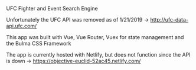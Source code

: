 UFC Fighter and Event Search Engine

Unfortunately the UFC API was removed as of 1/21/2019 -> http://ufc-data-api.ufc.com/

This app was built with Vue, Vue Router, Vuex for state management and the Bulma CSS Framework

The app is currently hosted with Netlify, but does not function since the API is down -> https://objective-euclid-52ac45.netlify.com/
